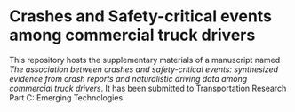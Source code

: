 # Crashes and Safety-critical events among commercial truck drivers

This repository hosts the supplementary materials of a manuscript named *The association between crashes and safety-critical events: synthesized evidence from crash reports and naturalistic driving data among commercial truck drivers*. It has been submitted to Transportation Research Part C: Emerging Technologies.